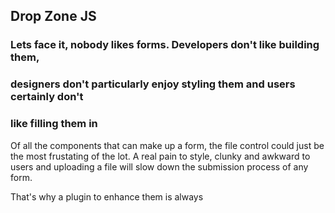 ## Drop Zone JS


### Lets face it, nobody likes forms. Developers don't like building them,
### designers don't particularly enjoy styling them and users certainly don't 
### like filling them in 

Of all the components that can make up a form, the file control could just be 
the most frustating of the lot. A real pain to style, clunky and awkward to users
and uploading a file will slow down the submission process of any form.

That's why a plugin to enhance them is always
